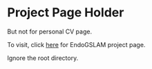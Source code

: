 # Project Page Holder

But not for personal CV page.

To visit, click [here](https://loping151.github.io/endogslam) for EndoGSLAM project page.

Ignore the root directory.
